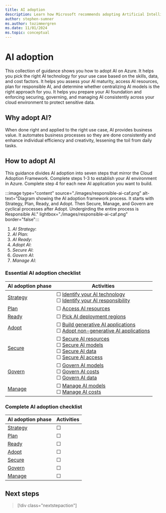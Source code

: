 ```yaml
---
title: AI adoption
description: Learn how Microsoft recommends adopting Artificial Intelligence (AI) in your organization with the Microsoft Cloud Adoption Framework.
author: stephen-sumner
ms.author: tozimmergren
ms.date: 11/01/2024
ms.topic: conceptual
---
```


# AI adoption

This collection of guidance shows you how to adopt AI on Azure. It helps you pick the right AI technology for your use case based on the skills, data, and cost factors. It helps you assess your AI maturity, access AI resources, plan for responsible AI, and determine whether centralizing AI models is the right approach for you. It helps you prepare your AI foundation and enforcing securing, governing, and managing AI consistently across your cloud environment to protect sensitive data.

## Why adopt AI?

When done right and applied to the right use case, AI provides business value. It automates business processes so they are done consistently and enhance individual efficiency and creativity, lessening the toil from daily tasks.

## How to adopt AI

This guidance divides AI adoption into seven steps that mirror the Cloud Adoption Framework. Complete steps 1-3 to establish your AI environment in Azure. Complete step 4 for each new AI application you want to build.

:::image type="content" source="./images/responsible-ai-caf.png" alt-text="Diagram showing the AI adoption framework process. It starts with Strategy, Plan, Ready, and Adopt. Then Secure, Manage, and Govern are cyclical processes after Adopt. Undergirding the entire process is Responsible AI." lightbox="./images/responsible-ai-caf.png" border="false":::

1. *AI Strategy*:
1. *AI Plan*:
1. *AI Ready*:
1. *Adopt AI*:
1. *Secure AI*:
1. *Govern AI*:
1. *Manage AI*:

### Essential AI adoption checklist

| AI adoption phase | Activities |
|---|---|
| [Strategy](./strategy.md) | &#9744; [Identify your AI technology]() <br> &#9744; [Identify your AI responsibility]() |
| [Plan](./plan.md) | &#9744; [Access AI resources]() |
| [Ready](./ready.md) | &#9744;  [Pick AI deployment regions]() |
| [Adopt](./adopt-pass.md) | &#9744; [Build generative AI applications]() <br> &#9744; [Adopt non-generative AI applications]() |
| [Secure](./secure.md) | &#9744; [Secure AI resources]() <br> &#9744; [Secure AI models]() <br> &#9744; [Secure AI data]() <br> &#9744; [Secure AI access]() |
| [Govern](./govern.md) | &#9744; [Govern AI models]() <br> &#9744; [Govern AI costs]() <br> &#9744; [Govern AI data]() |
| [Manage](./manage.md) | &#9744; [Manage AI models]() <br> &#9744; [Manage AI costs]() |

### Complete AI adoption checklist

| AI adoption phase | Activities |
|---|---|
| [Strategy](./strategy.md) | &#9744; |
| [Plan](./plan.md) | &#9744; |
| [Ready](./ready.md) | &#9744;  |
| [Adopt](./adopt-pass.md) | &#9744;
| [Secure](./secure.md) | &#9744;  |
| [Govern](./govern.md) | &#9744; |
| [Manage](./manage.md) | &#9744; |



## Next steps

> [!div class="nextstepaction"]
> [](strategy.md)
